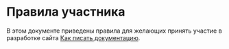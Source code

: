 # Правила участника

В этом документе приведены правила для желающих принять участие в разработке сайта
[Как писать документацию](http://кпд.онлайн/).

